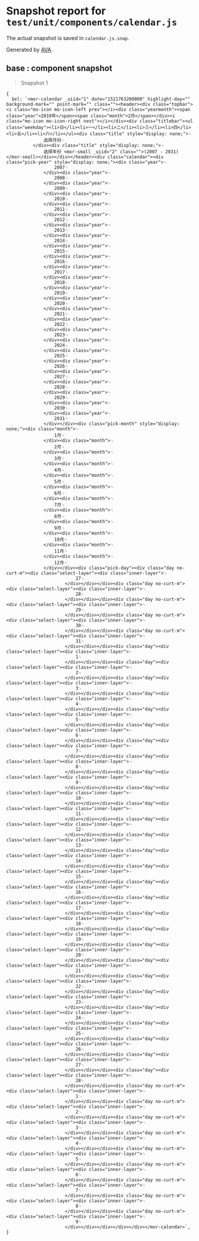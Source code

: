 # Snapshot report for `test/unit/components/calendar.js`

The actual snapshot is saved in `calendar.js.snap`.

Generated by [AVA](https://ava.li).

## base : component snapshot

> Snapshot 1

    {
      $el: `<mor-calendar _uiid="1" date="1521763200000" highlight-day="" background-mark="" point-mark="" class=""><header><div class="topbar"><i class="mo-icon mo-icon-left prev"></i><div class="yearmonth"><span class="year">2019年</span><span class="month">2月</span></div><i class="mo-icon mo-icon-right next"></i></div><div class="titlebar"><ul class="weekday"><li>日</li><li>一</li><li>二</li><li>三</li><li>四</li><li>五</li><li>六</li></ul><div class="title" style="display: none;">␊
                  选择月份␊
              </div><div class="title" style="display: none;">␊
                  选择年份 <mor-small _uiid="2" class="">(2007 - 2031)</mor-small></div></div></header><div class="calendar"><div class="pick-year" style="display: none;"><div class="year">␊
                      2007␊
                  </div><div class="year">␊
                      2008␊
                  </div><div class="year">␊
                      2009␊
                  </div><div class="year">␊
                      2010␊
                  </div><div class="year">␊
                      2011␊
                  </div><div class="year">␊
                      2012␊
                  </div><div class="year">␊
                      2013␊
                  </div><div class="year">␊
                      2014␊
                  </div><div class="year">␊
                      2015␊
                  </div><div class="year">␊
                      2016␊
                  </div><div class="year">␊
                      2017␊
                  </div><div class="year">␊
                      2018␊
                  </div><div class="year">␊
                      2019␊
                  </div><div class="year">␊
                      2020␊
                  </div><div class="year">␊
                      2021␊
                  </div><div class="year">␊
                      2022␊
                  </div><div class="year">␊
                      2023␊
                  </div><div class="year">␊
                      2024␊
                  </div><div class="year">␊
                      2025␊
                  </div><div class="year">␊
                      2026␊
                  </div><div class="year">␊
                      2027␊
                  </div><div class="year">␊
                      2028␊
                  </div><div class="year">␊
                      2029␊
                  </div><div class="year">␊
                      2030␊
                  </div><div class="year">␊
                      2031␊
                  </div></div><div class="pick-month" style="display: none;"><div class="month">␊
                      1月␊
                  </div><div class="month">␊
                      2月␊
                  </div><div class="month">␊
                      3月␊
                  </div><div class="month">␊
                      4月␊
                  </div><div class="month">␊
                      5月␊
                  </div><div class="month">␊
                      6月␊
                  </div><div class="month">␊
                      7月␊
                  </div><div class="month">␊
                      8月␊
                  </div><div class="month">␊
                      9月␊
                  </div><div class="month">␊
                      10月␊
                  </div><div class="month">␊
                      11月␊
                  </div><div class="month">␊
                      12月␊
                  </div></div><div class="pick-day"><div class="day no-curt-m"><div class="select-layer"><div class="inner-layer">␊
                              27␊
                          </div></div></div><div class="day no-curt-m"><div class="select-layer"><div class="inner-layer">␊
                              28␊
                          </div></div></div><div class="day no-curt-m"><div class="select-layer"><div class="inner-layer">␊
                              29␊
                          </div></div></div><div class="day no-curt-m"><div class="select-layer"><div class="inner-layer">␊
                              30␊
                          </div></div></div><div class="day no-curt-m"><div class="select-layer"><div class="inner-layer">␊
                              31␊
                          </div></div></div><div class="day"><div class="select-layer"><div class="inner-layer">␊
                              1␊
                          </div></div></div><div class="day"><div class="select-layer"><div class="inner-layer">␊
                              2␊
                          </div></div></div><div class="day"><div class="select-layer"><div class="inner-layer">␊
                              3␊
                          </div></div></div><div class="day"><div class="select-layer"><div class="inner-layer">␊
                              4␊
                          </div></div></div><div class="day"><div class="select-layer"><div class="inner-layer">␊
                              5␊
                          </div></div></div><div class="day"><div class="select-layer"><div class="inner-layer">␊
                              6␊
                          </div></div></div><div class="day"><div class="select-layer"><div class="inner-layer">␊
                              7␊
                          </div></div></div><div class="day"><div class="select-layer"><div class="inner-layer">␊
                              8␊
                          </div></div></div><div class="day"><div class="select-layer"><div class="inner-layer">␊
                              9␊
                          </div></div></div><div class="day"><div class="select-layer"><div class="inner-layer">␊
                              10␊
                          </div></div></div><div class="day"><div class="select-layer"><div class="inner-layer">␊
                              11␊
                          </div></div></div><div class="day"><div class="select-layer"><div class="inner-layer">␊
                              12␊
                          </div></div></div><div class="day"><div class="select-layer"><div class="inner-layer">␊
                              13␊
                          </div></div></div><div class="day"><div class="select-layer"><div class="inner-layer">␊
                              14␊
                          </div></div></div><div class="day"><div class="select-layer"><div class="inner-layer">␊
                              15␊
                          </div></div></div><div class="day"><div class="select-layer"><div class="inner-layer">␊
                              16␊
                          </div></div></div><div class="day"><div class="select-layer"><div class="inner-layer">␊
                              17␊
                          </div></div></div><div class="day"><div class="select-layer"><div class="inner-layer">␊
                              18␊
                          </div></div></div><div class="day"><div class="select-layer"><div class="inner-layer">␊
                              19␊
                          </div></div></div><div class="day"><div class="select-layer"><div class="inner-layer">␊
                              20␊
                          </div></div></div><div class="day"><div class="select-layer"><div class="inner-layer">␊
                              21␊
                          </div></div></div><div class="day"><div class="select-layer"><div class="inner-layer">␊
                              22␊
                          </div></div></div><div class="day"><div class="select-layer"><div class="inner-layer">␊
                              23␊
                          </div></div></div><div class="day"><div class="select-layer"><div class="inner-layer">␊
                              24␊
                          </div></div></div><div class="day"><div class="select-layer"><div class="inner-layer">␊
                              25␊
                          </div></div></div><div class="day"><div class="select-layer"><div class="inner-layer">␊
                              26␊
                          </div></div></div><div class="day"><div class="select-layer"><div class="inner-layer">␊
                              27␊
                          </div></div></div><div class="day"><div class="select-layer"><div class="inner-layer">␊
                              28␊
                          </div></div></div><div class="day no-curt-m"><div class="select-layer"><div class="inner-layer">␊
                              1␊
                          </div></div></div><div class="day no-curt-m"><div class="select-layer"><div class="inner-layer">␊
                              2␊
                          </div></div></div><div class="day no-curt-m"><div class="select-layer"><div class="inner-layer">␊
                              3␊
                          </div></div></div><div class="day no-curt-m"><div class="select-layer"><div class="inner-layer">␊
                              4␊
                          </div></div></div><div class="day no-curt-m"><div class="select-layer"><div class="inner-layer">␊
                              5␊
                          </div></div></div><div class="day no-curt-m"><div class="select-layer"><div class="inner-layer">␊
                              6␊
                          </div></div></div><div class="day no-curt-m"><div class="select-layer"><div class="inner-layer">␊
                              7␊
                          </div></div></div><div class="day no-curt-m"><div class="select-layer"><div class="inner-layer">␊
                              8␊
                          </div></div></div><div class="day no-curt-m"><div class="select-layer"><div class="inner-layer">␊
                              9␊
                          </div></div></div></div></div></mor-calendar>`,
    }
